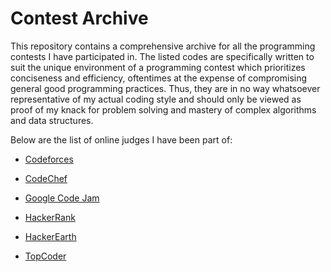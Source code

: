 # Contest Archive
This repository contains a comprehensive archive for all the programming
contests I have participated in. The listed codes are specifically written to
suit the unique environment of a programming contest which prioritizes
conciseness and efficiency, oftentimes at the expense of compromising general
good programming practices. Thus, they are in no way whatsoever representative
of my actual coding style and should only be viewed as proof of my knack for
problem solving and mastery of complex algorithms and data structures.

Below are the list of online judges I have been part of:

* [Codeforces](http://codeforces.com/)

* [CodeChef](http://codechef.com/)

* [Google Code Jam](https://code.google.com/codejam/)

* [HackerRank](https://www.hackerrank.com/)

* [HackerEarth](https://www.hackerearth.com/)

* [TopCoder](https://www.topcoder.com/)

